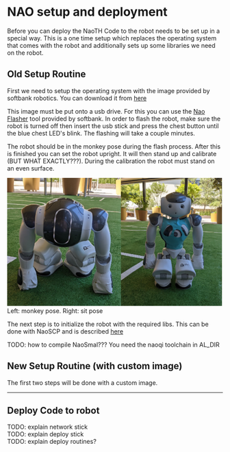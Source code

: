 # NAO setup and deployment
Before you can deploy the NaoTH Code to the robot needs to be set up in a special way. This is a one time setup which 
replaces the operating system that comes with the robot and additionally sets up some libraries we need on the robot. 

## Old Setup Routine
First we need to setup the operating system with the image provided by softbank robotics. You can download it from 
[here](https://www2.informatik.hu-berlin.de/~naoth/ressources/Softbank/nao-2.8.5.11_ROBOCUP_ONLY_with_root.opn)

This image must be put onto a usb drive. For this you can use the [Nao Flasher](http://doc.aldebaran.com/2-8/software/naoflasher/naoflasher.html?highlight=naoflasher) tool provided by softbank.
In order to flash the robot, make sure the robot is turned off then insert the usb stick and press the chest button until the blue chest LED's blink. The flashing will take a couple minutes.

The robot should be in the monkey pose during the flash process. After this is finished you can set the robot upright. It will then
stand up and calibrate (BUT WHAT EXACTLY???). During the calibration the robot must stand on an even surface.

![monkey_pose](../../img/naoth_setup/robot_poses.png)  
Left: monkey pose. Right: sit pose

The next step is to initialize the robot with the required libs. This can be done with NaoSCP and is described [here](../../naoth_tools/naoscp.md)

TODO: how to compile NaoSmal??? You need the naoqi toolchain in AL_DIR

## New Setup Routine (with custom image)
The first two steps will be done with a custom image.


---
## Deploy Code to robot
TODO: explain network stick  
TODO: explain deploy stick  
TODO: explain deploy routines?





